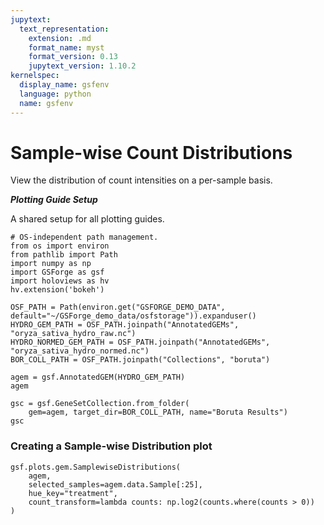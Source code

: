 ```yaml
---
jupytext:
  text_representation:
    extension: .md
    format_name: myst
    format_version: 0.13
    jupytext_version: 1.10.2
kernelspec:
  display_name: gsfenv
  language: python
  name: gsfenv
---
```


# Sample-wise Count Distributions

View the distribution of count intensities on a per-sample basis.

***Plotting Guide Setup***

A shared setup for all plotting guides.

```{code-cell}
# OS-independent path management.
from os import environ
from pathlib import Path
import numpy as np
import GSForge as gsf
import holoviews as hv
hv.extension('bokeh')

OSF_PATH = Path(environ.get("GSFORGE_DEMO_DATA", default="~/GSForge_demo_data/osfstorage")).expanduser()
HYDRO_GEM_PATH = OSF_PATH.joinpath("AnnotatedGEMs", "oryza_sativa_hydro_raw.nc")
HYDRO_NORMED_GEM_PATH = OSF_PATH.joinpath("AnnotatedGEMs", "oryza_sativa_hydro_normed.nc")
BOR_COLL_PATH = OSF_PATH.joinpath("Collections", "boruta")
```

```{code-cell}
agem = gsf.AnnotatedGEM(HYDRO_GEM_PATH)
agem
```

```{code-cell}
gsc = gsf.GeneSetCollection.from_folder(
    gem=agem, target_dir=BOR_COLL_PATH, name="Boruta Results")
gsc
```

### Creating a Sample-wise Distribution plot

```{code-cell}
gsf.plots.gem.SamplewiseDistributions(
    agem,
    selected_samples=agem.data.Sample[:25],
    hue_key="treatment",
    count_transform=lambda counts: np.log2(counts.where(counts > 0))
)
```
